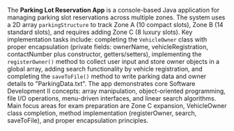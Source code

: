 The **Parking Lot Reservation App** is a console-based Java application for managing parking slot reservations across multiple zones. The system uses a 2D array `parkingStructure` to track Zone A (10 compact slots), Zone B (14 standard slots), and requires adding Zone C (8 luxury slots). Key implementation tasks include: completing the `VehicleOwner` class with proper encapsulation (private fields: ownerName, vehicleRegistration, contactNumber plus constructor, getters/setters), implementing the `registerOwner()` method to collect user input and store owner objects in a global array, adding search functionality by vehicle registration, and completing the `saveToFile()` method to write parking data and owner details to "ParkingData.txt". The app demonstrates core Software Development II concepts: array manipulation, object-oriented programming, file I/O operations, menu-driven interfaces, and linear search algorithms. Main focus areas for exam preparation are Zone C expansion, VehicleOwner class completion, method implementation (registerOwner, search, saveToFile), and proper encapsulation principles.
